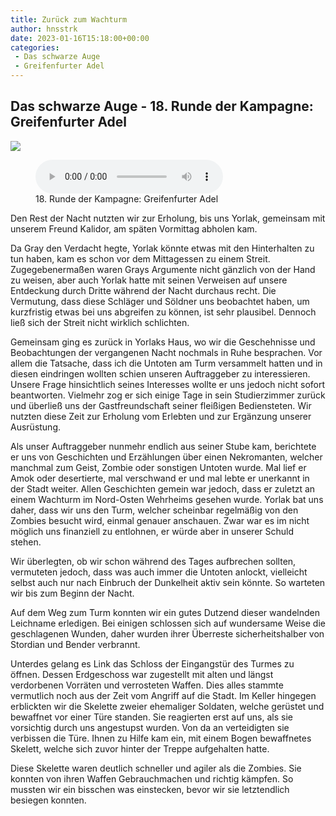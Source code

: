 ```yaml
---
title: Zurück zum Wachturm
author: hnsstrk
date: 2023-01-16T15:18:00+00:00
categories:
 - Das schwarze Auge
 - Greifenfurter Adel
---
```

## Das schwarze Auge - 18. Runde der Kampagne: Greifenfurter Adel

![](/uploads/hnsstrk_two_skeletal_guards_in_chain_mail_guarding_a_locked_doo_330d96ed-780c-481a-9d11-e7d8ad81c100-768x512.png)

<figure class="wp-block-audio"><audio controls src="https://www.kabelbrandimherzschrittmacher.de/wp-content/uploads/2023/01/17\_zurueck\_zum_wachturm.ogg"></audio><figcaption class="wp-element-caption">18. Runde der Kampagne: Greifenfurter Adel</figcaption></figure> 

Den Rest der Nacht nutzten wir zur Erholung, bis uns Yorlak, gemeinsam mit unserem Freund Kalidor, am späten Vormittag abholen kam.

Da Gray den Verdacht hegte, Yorlak könnte etwas mit den Hinterhalten zu tun haben, kam es schon vor dem Mittagessen zu einem Streit. Zugegebenermaßen waren Grays Argumente nicht gänzlich von der Hand zu weisen, aber auch Yorlak hatte mit seinen Verweisen auf unsere Entdeckung durch Dritte während der Nacht durchaus recht. Die Vermutung, dass diese Schläger und Söldner uns beobachtet haben, um kurzfristig etwas bei uns abgreifen zu können, ist sehr plausibel. Dennoch ließ sich der Streit nicht wirklich schlichten.

Gemeinsam ging es zurück in Yorlaks Haus, wo wir die Geschehnisse und Beobachtungen der vergangenen Nacht nochmals in Ruhe besprachen. Vor allem die Tatsache, dass ich die Untoten am Turm versammelt hatten und in diesen eindringen wollten schien unseren Auftraggeber zu interessieren. Unsere Frage hinsichtlich seines Interesses wollte er uns jedoch nicht sofort beantworten. Vielmehr zog er sich einige Tage in sein Studierzimmer zurück und überließ uns der Gastfreundschaft seiner fleißigen Bediensteten. Wir nutzten diese Zeit zur Erholung vom Erlebten und zur Ergänzung unserer Ausrüstung.

Als unser Auftraggeber nunmehr endlich aus seiner Stube kam, berichtete er uns von Geschichten und Erzählungen über einen Nekromanten, welcher manchmal zum Geist, Zombie oder sonstigen Untoten wurde. Mal lief er Amok oder desertierte, mal verschwand er und mal lebte er unerkannt in der Stadt weiter. Allen Geschichten gemein war jedoch, dass er zuletzt an einem Wachturm im Nord-Osten Wehrheims gesehen wurde. Yorlak bat uns daher, dass wir uns den Turm, welcher scheinbar regelmäßig von den Zombies besucht wird, einmal genauer anschauen. Zwar war es im nicht möglich uns finanziell zu entlohnen, er würde aber in unserer Schuld stehen.

Wir überlegten, ob wir schon während des Tages aufbrechen sollten, vermuteten jedoch, dass was auch immer die Untoten anlockt, vielleicht selbst auch nur nach Einbruch der Dunkelheit aktiv sein könnte. So warteten wir bis zum Beginn der Nacht.

Auf dem Weg zum Turm konnten wir ein gutes Dutzend dieser wandelnden Leichname erledigen. Bei einigen schlossen sich auf wundersame Weise die geschlagenen Wunden, daher wurden ihrer Überreste sicherheitshalber von Stordian und Bender verbrannt.

Unterdes gelang es Link das Schloss der Eingangstür des Turmes zu öffnen. Dessen Erdgeschoss war zugestellt mit alten und längst verdorbenen Vorräten und verrosteten Waffen. Dies alles stammte vermutlich noch aus der Zeit vom Angriff auf die Stadt. Im Keller hingegen erblickten wir die Skelette zweier ehemaliger Soldaten, welche gerüstet und bewaffnet vor einer Türe standen. Sie reagierten erst auf uns, als sie vorsichtig durch uns angestupst wurden. Von da an verteidigten sie verbissen die Türe. Ihnen zu Hilfe kam ein, mit einem Bogen bewaffnetes Skelett, welche sich zuvor hinter der Treppe aufgehalten hatte.

Diese Skelette waren deutlich schneller und agiler als die Zombies. Sie konnten von ihren Waffen Gebrauchmachen und richtig kämpfen. So mussten wir ein bisschen was einstecken, bevor wir sie letztendlich besiegen konnten.